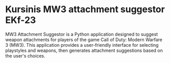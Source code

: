 # Kursinis MW3 attachment suggestor EKf-23
MW3 Attachment Suggestor is a Python application designed to suggest weapon attachments for players of the game Call of Duty: Modern Warfare 3 (MW3). This application provides a user-friendly interface for selecting playstyles and weapons, then generates attachment suggestions based on the user's choices.
 
